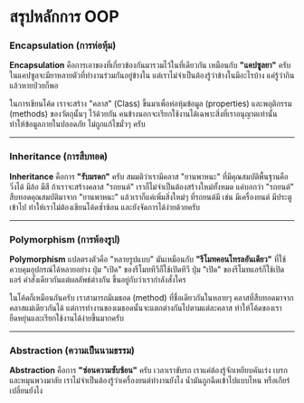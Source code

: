 # สรุปหลักการ OOP

### Encapsulation (การห่อหุ้ม)

**Encapsulation** คือการเอาของที่เกี่ยวข้องกันมารวมไว้ในที่เดียวกัน เหมือนกับ **"แคปซูลยา"** ครับ ในแคปซูลจะมียาหลายตัวที่ทำงานร่วมกันอยู่ข้างใน แต่เราไม่จำเป็นต้องรู้ว่าข้างในมีอะไรบ้าง แค่รู้ว่ากินแล้วหายป่วยก็พอ

ในการเขียนโค้ด เราจะสร้าง "คลาส" (Class) ขึ้นมาเพื่อห่อหุ้มข้อมูล (properties) และพฤติกรรม (methods) ของวัตถุนั้นๆ ไว้ด้วยกัน คนข้างนอกจะเรียกใช้งานได้เฉพาะสิ่งที่เราอนุญาตเท่านั้น ทำให้ข้อมูลภายในปลอดภัย ไม่ถูกแก้ไขมั่วๆ ครับ

---

### Inheritance (การสืบทอด)

**Inheritance** คือการ **"รับมรดก"** ครับ สมมติว่าเรามีคลาส "ยานพาหนะ" ที่มีคุณสมบัติพื้นฐานคือ วิ่งได้ มีล้อ มีสี ถ้าเราจะสร้างคลาส "รถยนต์" เราก็ไม่จำเป็นต้องสร้างใหม่ทั้งหมด แค่บอกว่า "รถยนต์" สืบทอดคุณสมบัติมาจาก "ยานพาหนะ" แล้วเราก็แค่เพิ่มสิ่งใหม่ๆ ที่รถยนต์มี เช่น มีเครื่องยนต์ มีประตู เข้าไป ทำให้เราไม่ต้องเขียนโค้ดซ้ำซ้อน และยังจัดการได้ง่ายด้วยครับ

---

### Polymorphism (การพ้องรูป)

**Polymorphism** แปลตรงตัวคือ "หลายรูปแบบ" มันเหมือนกับ **"รีโมทคอนโทรลอันเดียว"** ที่ใช้ควบคุมอุปกรณ์ได้หลายอย่าง ปุ่ม "เปิด" ของรีโมททีวีก็ใช้เปิดทีวี ปุ่ม "เปิด" ของรีโมทแอร์ก็ใช้เปิดแอร์ คำสั่งเดียวกันแต่ผลลัพธ์ต่างกัน ขึ้นอยู่กับว่าเรากำลังสั่งใคร

ในโค้ดก็เหมือนกันครับ เราสามารถมีเมธอด (method) ที่ชื่อเดียวกันในหลายๆ คลาสที่สืบทอดมาจากคลาสแม่เดียวกันได้ แต่การทำงานของเมธอดนั้นจะแตกต่างกันไปตามแต่ละคลาส ทำให้โค้ดของเรายืดหยุ่นและเรียกใช้งานได้ง่ายขึ้นมากครับ

---

### Abstraction (ความเป็นนามธรรม)

**Abstraction** คือการ **"ซ่อนความซับซ้อน"** ครับ เวลาเราขับรถ เราแค่ต้องรู้จักเหยียบคันเร่ง เบรก และหมุนพวงมาลัย เราไม่จำเป็นต้องรู้ว่าเครื่องยนต์ทำงานยังไง น้ำมันถูกฉีดเข้าไปแบบไหน หรือเกียร์เปลี่ยนยังไง
